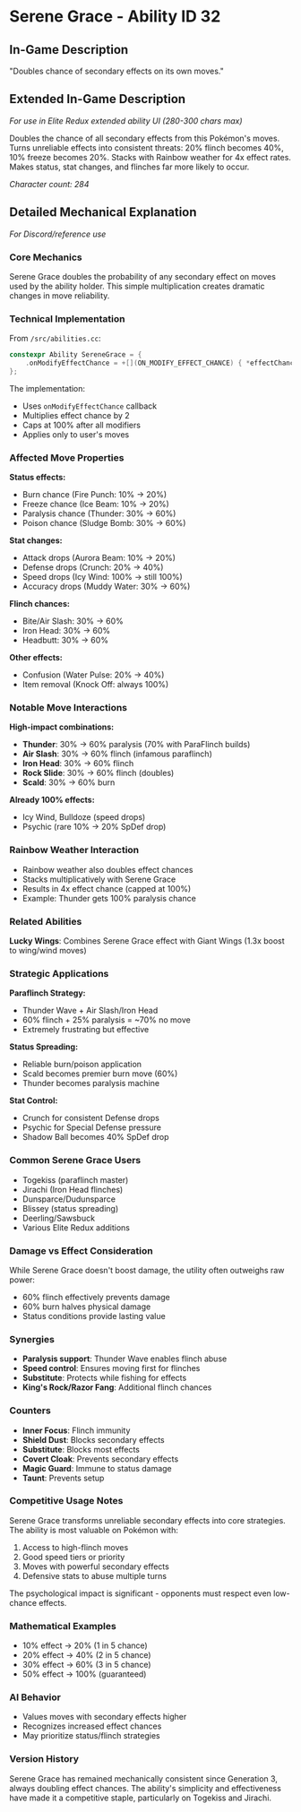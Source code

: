 # Serene Grace - Ability ID 32

## In-Game Description
"Doubles chance of secondary effects on its own moves."

## Extended In-Game Description
*For use in Elite Redux extended ability UI (280-300 chars max)*

Doubles the chance of all secondary effects from this Pokémon's moves. Turns unreliable effects into consistent threats: 20% flinch becomes 40%, 10% freeze becomes 20%. Stacks with Rainbow weather for 4x effect rates. Makes status, stat changes, and flinches far more likely to occur.

*Character count: 284*

## Detailed Mechanical Explanation
*For Discord/reference use*

### Core Mechanics
Serene Grace doubles the probability of any secondary effect on moves used by the ability holder. This simple multiplication creates dramatic changes in move reliability.

### Technical Implementation
From `/src/abilities.cc`:
```cpp
constexpr Ability SereneGrace = {
    .onModifyEffectChance = +[](ON_MODIFY_EFFECT_CHANCE) { *effectChance *= 2; },
};
```

The implementation:
- Uses `onModifyEffectChance` callback
- Multiplies effect chance by 2
- Caps at 100% after all modifiers
- Applies only to user's moves

### Affected Move Properties

**Status effects:**
- Burn chance (Fire Punch: 10% → 20%)
- Freeze chance (Ice Beam: 10% → 20%) 
- Paralysis chance (Thunder: 30% → 60%)
- Poison chance (Sludge Bomb: 30% → 60%)

**Stat changes:**
- Attack drops (Aurora Beam: 10% → 20%)
- Defense drops (Crunch: 20% → 40%)
- Speed drops (Icy Wind: 100% → still 100%)
- Accuracy drops (Muddy Water: 30% → 60%)

**Flinch chances:**
- Bite/Air Slash: 30% → 60%
- Iron Head: 30% → 60%
- Headbutt: 30% → 60%

**Other effects:**
- Confusion (Water Pulse: 20% → 40%)
- Item removal (Knock Off: always 100%)

### Notable Move Interactions

**High-impact combinations:**
- **Thunder**: 30% → 60% paralysis (70% with ParaFlinch builds)
- **Air Slash**: 30% → 60% flinch (infamous paraflinch)
- **Iron Head**: 30% → 60% flinch
- **Rock Slide**: 30% → 60% flinch (doubles)
- **Scald**: 30% → 60% burn

**Already 100% effects:**
- Icy Wind, Bulldoze (speed drops)
- Psychic (rare 10% → 20% SpDef drop)

### Rainbow Weather Interaction
- Rainbow weather also doubles effect chances
- Stacks multiplicatively with Serene Grace
- Results in 4x effect chance (capped at 100%)
- Example: Thunder gets 100% paralysis chance

### Related Abilities
**Lucky Wings**: Combines Serene Grace effect with Giant Wings (1.3x boost to wing/wind moves)

### Strategic Applications

**Paraflinch Strategy:**
- Thunder Wave + Air Slash/Iron Head
- 60% flinch + 25% paralysis = ~70% no move
- Extremely frustrating but effective

**Status Spreading:**
- Reliable burn/poison application
- Scald becomes premier burn move (60%)
- Thunder becomes paralysis machine

**Stat Control:**
- Crunch for consistent Defense drops
- Psychic for Special Defense pressure
- Shadow Ball becomes 40% SpDef drop

### Common Serene Grace Users
- Togekiss (paraflinch master)
- Jirachi (Iron Head flinches)
- Dunsparce/Dudunsparce
- Blissey (status spreading)
- Deerling/Sawsbuck
- Various Elite Redux additions

### Damage vs Effect Consideration
While Serene Grace doesn't boost damage, the utility often outweighs raw power:
- 60% flinch effectively prevents damage
- 60% burn halves physical damage
- Status conditions provide lasting value

### Synergies
- **Paralysis support**: Thunder Wave enables flinch abuse
- **Speed control**: Ensures moving first for flinches  
- **Substitute**: Protects while fishing for effects
- **King's Rock/Razor Fang**: Additional flinch chances

### Counters
- **Inner Focus**: Flinch immunity
- **Shield Dust**: Blocks secondary effects
- **Substitute**: Blocks most effects
- **Covert Cloak**: Prevents secondary effects
- **Magic Guard**: Immune to status damage
- **Taunt**: Prevents setup

### Competitive Usage Notes
Serene Grace transforms unreliable secondary effects into core strategies. The ability is most valuable on Pokémon with:
1. Access to high-flinch moves
2. Good speed tiers or priority
3. Moves with powerful secondary effects
4. Defensive stats to abuse multiple turns

The psychological impact is significant - opponents must respect even low-chance effects.

### Mathematical Examples
- 10% effect → 20% (1 in 5 chance)
- 20% effect → 40% (2 in 5 chance)
- 30% effect → 60% (3 in 5 chance)
- 50% effect → 100% (guaranteed)

### AI Behavior
- Values moves with secondary effects higher
- Recognizes increased effect chances
- May prioritize status/flinch strategies

### Version History
Serene Grace has remained mechanically consistent since Generation 3, always doubling effect chances. The ability's simplicity and effectiveness have made it a competitive staple, particularly on Togekiss and Jirachi.
